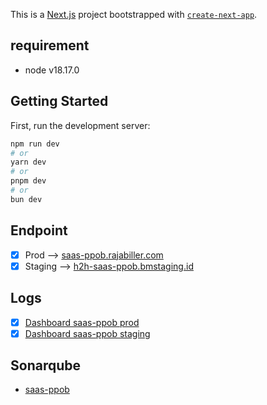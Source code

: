 
This is a [Next.js](https://nextjs.org) project bootstrapped with [`create-next-app`](https://nextjs.org/docs/app/api-reference/cli/create-next-app).


## requirement 

- node v18.17.0

## Getting Started

First, run the development server:

```bash
npm run dev
# or
yarn dev
# or
pnpm dev
# or
bun dev
```

## Endpoint
- [x] Prod --> [saas-ppob.rajabiller.com](https://saas-ppob.rajabiller.com)
- [x] Staging --> [h2h-saas-ppob.bmstaging.id](https://h2h-saas-ppob.bmstaging.id)

## Logs
- [x] [Dashboard saas-ppob prod](https://log-h2h.rotit.art/app/r/s/raspy-yellow-magazine)
- [x] [Dashboard saas-ppob staging](https://log-h2h.rotit.art/app/r/s/cool-spicy-glass)

## Sonarqube
- [saas-ppob](https://sonarqube.rotit.art/dashboard?id=saas-ppob)
